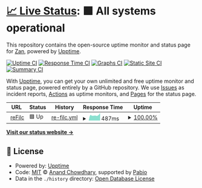 # [📈 Live Status](https://Zan1456.github.io/uptime): <!--live status--> **🟩 All systems operational**

This repository contains the open-source uptime monitor and status page for [Zan](https://yoursit.ee/zan1456), powered by [Upptime](https://github.com/upptime/upptime).

[![Uptime CI](https://github.com/Zan1456/uptime/workflows/Uptime%20CI/badge.svg)](https://github.com/Zan1456/uptime/actions?query=workflow%3A%22Uptime+CI%22)
[![Response Time CI](https://github.com/Zan1456/uptime/workflows/Response%20Time%20CI/badge.svg)](https://github.com/Zan1456/uptime/actions?query=workflow%3A%22Response+Time+CI%22)
[![Graphs CI](https://github.com/Zan1456/uptime/workflows/Graphs%20CI/badge.svg)](https://github.com/Zan1456/uptime/actions?query=workflow%3A%22Graphs+CI%22)
[![Static Site CI](https://github.com/Zan1456/uptime/workflows/Static%20Site%20CI/badge.svg)](https://github.com/Zan1456/uptime/actions?query=workflow%3A%22Static+Site+CI%22)
[![Summary CI](https://github.com/Zan1456/uptime/workflows/Summary%20CI/badge.svg)](https://github.com/Zan1456/uptime/actions?query=workflow%3A%22Summary+CI%22)

With [Upptime](https://upptime.js.org), you can get your own unlimited and free uptime monitor and status page, powered entirely by a GitHub repository. We use [Issues](https://github.com/Zan1456/uptime/issues) as incident reports, [Actions](https://github.com/Zan1456/uptime/actions) as uptime monitors, and [Pages](https://Zan1456.github.io/uptime) for the status page.

<!--start: status pages-->
<!-- This summary is generated by Upptime (https://github.com/upptime/upptime) -->
<!-- Do not edit this manually, your changes will be overwritten -->
<!-- prettier-ignore -->
| URL | Status | History | Response Time | Uptime |
| --- | ------ | ------- | ------------- | ------ |
| <img alt="" src="https://icons.duckduckgo.com/ip3/refilc.hu.ico" height="13"> [reFilc](https://refilc.hu) | 🟩 Up | [re-filc.yml](https://github.com/Zan1456/uptime/commits/HEAD/history/re-filc.yml) | <details><summary><img alt="Response time graph" src="./graphs/re-filc/response-time-week.png" height="20"> 487ms</summary><br><a href="https://Zan1456.github.io/uptime/history/re-filc"><img alt="Response time 561" src="https://img.shields.io/endpoint?url=https%3A%2F%2Fraw.githubusercontent.com%2FZan1456%2Fuptime%2FHEAD%2Fapi%2Fre-filc%2Fresponse-time.json"></a><br><a href="https://Zan1456.github.io/uptime/history/re-filc"><img alt="24-hour response time 682" src="https://img.shields.io/endpoint?url=https%3A%2F%2Fraw.githubusercontent.com%2FZan1456%2Fuptime%2FHEAD%2Fapi%2Fre-filc%2Fresponse-time-day.json"></a><br><a href="https://Zan1456.github.io/uptime/history/re-filc"><img alt="7-day response time 487" src="https://img.shields.io/endpoint?url=https%3A%2F%2Fraw.githubusercontent.com%2FZan1456%2Fuptime%2FHEAD%2Fapi%2Fre-filc%2Fresponse-time-week.json"></a><br><a href="https://Zan1456.github.io/uptime/history/re-filc"><img alt="30-day response time 522" src="https://img.shields.io/endpoint?url=https%3A%2F%2Fraw.githubusercontent.com%2FZan1456%2Fuptime%2FHEAD%2Fapi%2Fre-filc%2Fresponse-time-month.json"></a><br><a href="https://Zan1456.github.io/uptime/history/re-filc"><img alt="1-year response time 561" src="https://img.shields.io/endpoint?url=https%3A%2F%2Fraw.githubusercontent.com%2FZan1456%2Fuptime%2FHEAD%2Fapi%2Fre-filc%2Fresponse-time-year.json"></a></details> | <details><summary><a href="https://Zan1456.github.io/uptime/history/re-filc">100.00%</a></summary><a href="https://Zan1456.github.io/uptime/history/re-filc"><img alt="All-time uptime 100.00%" src="https://img.shields.io/endpoint?url=https%3A%2F%2Fraw.githubusercontent.com%2FZan1456%2Fuptime%2FHEAD%2Fapi%2Fre-filc%2Fuptime.json"></a><br><a href="https://Zan1456.github.io/uptime/history/re-filc"><img alt="24-hour uptime 100.00%" src="https://img.shields.io/endpoint?url=https%3A%2F%2Fraw.githubusercontent.com%2FZan1456%2Fuptime%2FHEAD%2Fapi%2Fre-filc%2Fuptime-day.json"></a><br><a href="https://Zan1456.github.io/uptime/history/re-filc"><img alt="7-day uptime 100.00%" src="https://img.shields.io/endpoint?url=https%3A%2F%2Fraw.githubusercontent.com%2FZan1456%2Fuptime%2FHEAD%2Fapi%2Fre-filc%2Fuptime-week.json"></a><br><a href="https://Zan1456.github.io/uptime/history/re-filc"><img alt="30-day uptime 100.00%" src="https://img.shields.io/endpoint?url=https%3A%2F%2Fraw.githubusercontent.com%2FZan1456%2Fuptime%2FHEAD%2Fapi%2Fre-filc%2Fuptime-month.json"></a><br><a href="https://Zan1456.github.io/uptime/history/re-filc"><img alt="1-year uptime 100.00%" src="https://img.shields.io/endpoint?url=https%3A%2F%2Fraw.githubusercontent.com%2FZan1456%2Fuptime%2FHEAD%2Fapi%2Fre-filc%2Fuptime-year.json"></a></details>

<!--end: status pages-->

[**Visit our status website →**](https://Zan1456.github.io/uptime)

## 📄 License

- Powered by: [Upptime](https://github.com/upptime/upptime)
- Code: [MIT](./LICENSE) © [Anand Chowdhary](https://anandchowdhary.com), supported by [Pabio](https://pabio.com)
- Data in the `./history` directory: [Open Database License](https://opendatacommons.org/licenses/odbl/1-0/)
